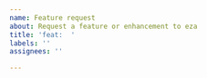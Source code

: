```yaml
---
name: Feature request
about: Request a feature or enhancement to eza
title: 'feat:  '
labels: ''
assignees: ''

---
```



